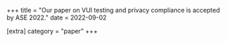 +++
title = "Our paper on VUI testing and privacy compliance is accepted by ASE 2022."
date = 2022-09-02

[extra]
category = "paper"
+++
